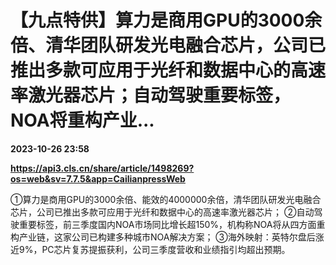 # 【九点特供】算力是商用GPU的3000余倍、清华团队研发光电融合芯片，公司已推出多款可应用于光纤和数据中心的高速率激光器芯片；自动驾驶重要标签，NOA将重构产业...

**2023-10-26 23:58**

**https://api3.cls.cn/share/article/1498269?os=web&sv=7.7.5&app=CailianpressWeb**

①算力是商用GPU的3000余倍、能效的4000000余倍，清华团队研发光电融合芯片，公司已推出多款可应用于光纤和数据中心的高速率激光器芯片； ②自动驾驶重要标签，前三季度国内NOA市场同比增长超150%，机构称NOA将从四方面重构产业链，这家公司已构建多种城市NOA解决方案； ③海外映射：英特尔盘后涨近9%，PC芯片复苏提振获利，公司三季度营收和业绩指引均超出预期。